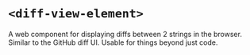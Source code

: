 # `<diff-view-element>`

A web component for displaying diffs between 2 strings in the browser. Similar to the GitHub diff UI. Usable for things beyond just code.


